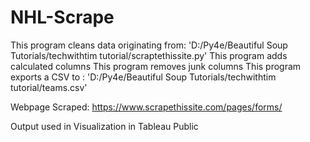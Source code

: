 # NHL-Scrape

This program cleans data originating from:   'D:/Py4e/Beautiful Soup Tutorials/techwithtim tutorial/scraptethissite.py'
This program adds calculated columns
This program removes junk columns
This program exports a CSV to :    'D:/Py4e/Beautiful Soup Tutorials/techwithtim tutorial/teams.csv'

Webpage Scraped: https://www.scrapethissite.com/pages/forms/

Output used in Visualization in Tableau Public
